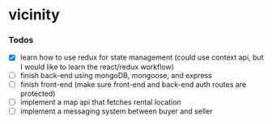 # vicinity

### Todos

- [x] learn how to use redux for state management (could use context api, but I would like to learn the react/redux workflow)
- [ ] finish back-end using mongoDB, mongoose, and express
- [ ] finish front-end (make sure front-end and back-end auth routes are protected)
- [ ] implement a map api that fetches rental location
- [ ] implement a messaging system between buyer and seller
